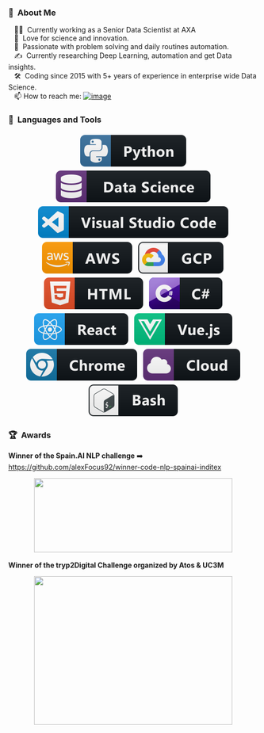 ### :space_invader: &nbsp;About Me

&nbsp;&nbsp;&nbsp;:technologist: &nbsp;Currently working as a Senior Data Scientist at AXA  \
&nbsp;&nbsp;&nbsp;:seedling: &nbsp;Love for science and innovation.\
&nbsp;&nbsp;&nbsp;:heartbeat: &nbsp;Passionate with problem solving and daily routines automation.\
&nbsp;&nbsp;&nbsp;:writing_hand: &nbsp;Currently researching Deep Learning, automation and get Data insights.\
&nbsp;&nbsp;&nbsp;:hammer_and_wrench: &nbsp;Coding since 2015 with 5+ years of experience in enterprise wide Data Science.\
&nbsp;&nbsp;&nbsp;📫 How to reach me: [![image](https://user-images.githubusercontent.com/52139366/174652651-81d8abf8-c442-4763-835f-16f8a9cff58f.png)](https://twitter.com/alexFocus8)


### 💾 &nbsp;Languages and Tools

<p align="center">
  <!-- For more icons please follow  https://github.com/MikeCodesDotNET/ColoredBadges -->
  <img src="https://raw.githubusercontent.com/8bithemant/8bithemant/master/svg/dev/languages/python.svg" alt="python" style="vertical-align:top; margin:4px">
  <img src="https://raw.githubusercontent.com/8bithemant/8bithemant/master/svg/dev/misc/datascience.svg" alt="datascience" style="vertical-align:top; margin:4px">
  <img src="https://raw.githubusercontent.com/8bithemant/8bithemant/master/svg/dev/tools/visualstudio_code.svg" alt="vscode" style="vertical-align:top; margin:4px">
  <img src="https://raw.githubusercontent.com/8bithemant/8bithemant/master/svg/dev/services/aws.svg" alt="aws" style="vertical-align:top; margin:4px">
  <img src="https://raw.githubusercontent.com/8bithemant/8bithemant/master/svg/dev/services/gcp.svg" alt="gcp" style="vertical-align:top; margin:4px">
  <img src="https://raw.githubusercontent.com/8bithemant/8bithemant/master/svg/dev/languages/html.svg" alt="html" style="vertical-align:top; margin:4px">    
  <img src="https://raw.githubusercontent.com/8bithemant/8bithemant/master/svg/dev/languages/csharp.svg" alt="csharp" style="vertical-align:top; margin:4px">
  <img src="https://raw.githubusercontent.com/8bithemant/8bithemant/master/svg/dev/frameworks/react.svg" alt="react" style="vertical-align:top; margin:4px">
  <img src="https://raw.githubusercontent.com/8bithemant/8bithemant/master/svg/dev/frameworks/vue.svg" alt="vue" style="vertical-align:top; margin:4px">
  <img src="https://raw.githubusercontent.com/8bithemant/8bithemant/master/svg/dev/misc/chrome.svg" alt="chrome" style="vertical-align:top; margin:4px">
  <img src="https://raw.githubusercontent.com/8bithemant/8bithemant/master/svg/dev/misc/cloud.svg" alt="cloud" style="vertical-align:top; margin:4px">
  <img src="https://raw.githubusercontent.com/8bithemant/8bithemant/master/svg/dev/tools/bash.svg" alt="bash" style="vertical-align:top; margin:4px">
  
</p>

### 🏆 &nbsp;Awards 
**Winner of the Spain.AI NLP challenge** ➡️ https://github.com/alexFocus92/winner-code-nlp-spainai-inditex
<p align="center">
  <img 
    width="400"
    height="150"
    src="https://user-images.githubusercontent.com/52139366/174648803-f8ca9421-a10d-40b0-9e25-36e7e844cb01.png"
  >
</p>


**Winner of the tryp2Digital Challenge organized by Atos & UC3M**

<p align="center">
  <img 
    width="400"
    height="300"
    src="https://user-images.githubusercontent.com/52139366/174649239-50c364b1-52b4-4b9a-a944-8670a89d4adc.png"
  >
</p>

